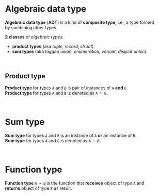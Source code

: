 # Algebraic data type
**Algebraic data type** (**ADT**) is a kind of **composite type**, i.e., a type formed by combining other types.<br>

**2 classes** of *algebraic types*: 
- **product types** (aka *tuple*, *record*, *struct*). 
- **sum types** (aka *tagged union*, *enumeration*, *variant*, *disjoint union*).

<br>

## Product type
**Product type** for types `A` and `B` is pair of instances of `A` **and** `B`.<br>
**Product type** for types `A` and `B` is denoted as `A * B`.<br>

<br>

# Sum type
**Sum type** for types `A` and `B` is an instance of `A` **or** an instance of `B`.<br>
**Sum type** for types `A` and `B` is denoted as `A + B`.<br>


<br>

# Function type
**Function type** `A → B` is the function that **receives** object of type `A` and **returns** object of type `B` as result.
